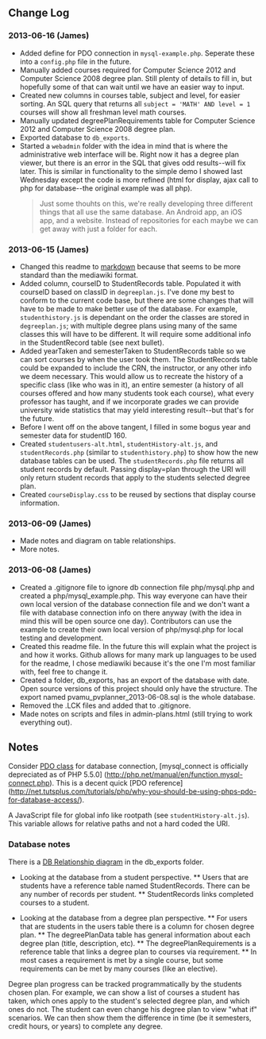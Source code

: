 Change Log
----------
### 2013-06-16 (James)
* Added define for PDO connection in `mysql-example.php`. Seperate these into a `config.php` file in 
  the future.
* Manually added courses required for Computer Science 2012 and Computer Science 2008 degree plan. 
  Still plenty of details to fill in, but hopefully some of that can wait until we have an easier 
  way to input.
* Created new columns in courses table, subject and level, for easier sorting. An SQL query that
  returns all `subject = 'MATH' AND level = 1` courses will show all freshman level math courses.
* Manually updated degreePlanRequirements table for Computer Science 2012 and Computer Science 2008 
  degree plan.
* Exported database to `db_exports`.
* Started a `webadmin` folder with the idea in mind that is where the administrative web interface 
  will be. Right now it has a degree plan viewer, but there is an error in the SQL that gives odd 
  results--will fix later. This is similar in functionality to the simple demo I showed last
  Wednesday except the code is more refined (html for display, ajax call to php for database--the 
  original example was all php).
  > Just some thouhts on this, we're really developing three different things that all use the same
    database. An Android app, an iOS app, and a website. Instead of repositories for each maybe we
    can get away with just a folder for each.

### 2013-06-15 (James)
* Changed this readme to [markdown](http://daringfireball.net/projects/markdown/) because that seems
  to be more standard than the mediawiki format.
* Added column, courseID to StudentRecords table. Populated it with courseID based on classID in
  `degreeplan.js`. I've done my best to conform to the current code base, but there are some changes
  that will have to be made to make better use of the database. For example, `studenthistory.js` is 
  dependant on the order the classes are stored in `degreeplan.js`; with multiple degree plans using
  many of the same classes this will have to be different. It will require some additional
  info in the StudentRecord table (see next bullet).
* Added yearTaken and semesterTaken to StudentRecords table so we can sort courses by when the user
  took them. The StudentRecords table could be expanded to include the CRN, the instructor, or any 
  other info we deem necessary. This would allow us to recreate the history of a specific class 
  (like who was in it), an entire semester (a history of all courses offered and how many students 
  took each course), what every professor has taught, and if we incorporate grades we can provide
  university wide statistics that may yield interesting result--but that's for the future.
* Before I went off on the above tangent, I filled in some bogus year and semester data for
  studentID 160.
* Created `studentusers-alt.html`, `studentHistory-alt.js`, and `studentRecords.php` (similar to 
  `studenthistory.php`) to show how the new database tables can be used. The `studentRecords.php` 
  file returns all student records by default. Passing display=plan through the URI will only return 
  student records that apply to the students selected degree plan.
* Created `courseDisplay.css` to be reused by sections that display course information.

### 2013-06-09 (James)
* Made notes and diagram on table relationships.
* More notes.

### 2013-06-08 (James)
* Created a .gitignore file to ignore db connection file php/mysql.php and created a 
  php/mysql_example.php. This way everyone can have their own local version of the database 
  connection file and we don't want a file with database connection info on there anyway (with the 
  idea in mind this will be open source one day). Contributors can use the example to create their 
  own local version of php/mysql.php for local testing and development.
* Created this readme file. In the future this will explain what the project is and how it works. 
  Github allows for many mark up languages to be used for the readme, I chose mediawiki because it's
  the one I'm most familiar with, feel free to change it.
* Created a folder, db_exports, has an export of the database with date. Open source versions of
  this project should only have the structure. The export named pvamu_pvplanner_2013-06-08.sql is 
  the whole database.
* Removed the .LCK files and added that to .gitignore.
* Made notes on scripts and files in admin-plans.html (still trying to work everything out).


Notes
-----
Consider [PDO class](http://www.php.net/manual/en/class.pdo.php) for database connection, 
[mysql_connect is officially depreciated as of PHP 5.5.0]
(http://php.net/manual/en/function.mysql-connect.php). This is a decent quick [PDO reference]
(http://net.tutsplus.com/tutorials/php/why-you-should-be-using-phps-pdo-for-database-access/).

A JavaScript file for global info like rootpath (see `studentHistory-alt.js`). This variable allows
for relative paths and not a hard coded the URI.

### Database notes
There is a [DB Relationship diagram](https://github.com/CSPVAMU/PantherTracksMobile/tree/master/db_exports)
in the db_exports folder.

* Looking at the database from a student perspective.
** Users that are students have a reference table named StudentRecords. There can be any number of 
   records per student.
** StudentRecords links completed courses to a student.

* Looking at the database from a degree plan perspective.
** For users that are students in the users table there is a column for chosen degree plan.
** The degreePlanData table has general information about each degree plan (title, description, etc).
** The degreePlanRequirements is a reference table that links a degree plan to courses via requirement.
** In most cases a requirement is met by a single course, but some requirements can be met by many 
   courses (like an elective).

Degree plan progress can be tracked programmatically by the students chosen plan. For example, we 
can show a list of courses a student has taken, which ones apply to the student's selected degree 
plan, and which ones do not. The student can even change his degree plan to view "what if" 
scenarios. We can then show them the difference in time (be it semesters, credit hours, or years) 
to complete any degree.